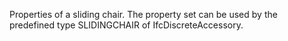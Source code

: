 Properties of a sliding chair. The property set can be used by the predefined type SLIDINGCHAIR of IfcDiscreteAccessory.

<!-- end of short definition -->

